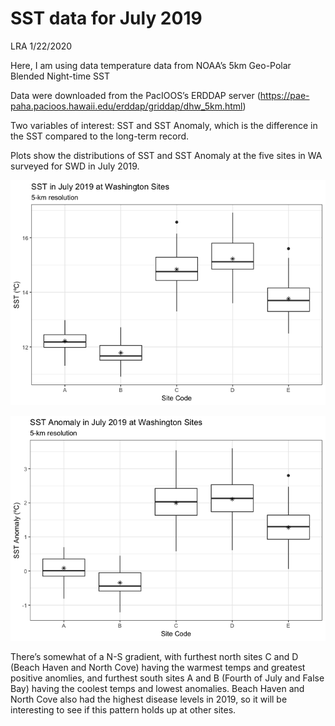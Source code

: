 SST data for July 2019
================
LRA
1/22/2020

Here, I am using data temperature data from NOAA’s 5km Geo-Polar Blended
Night-time SST

Data were downloaded from the PacIOOS’s ERDDAP server
(<https://pae-paha.pacioos.hawaii.edu/erddap/griddap/dhw_5km.html>)

Two variables of interest: SST and SST Anomaly, which is the difference
in the SST compared to the long-term record.

Plots show the distributions of SST and SST Anomaly at the five sites in
WA surveyed for SWD in July 2019.

![](SST_July2019_files/figure-gfm/SST-1.png)<!-- -->

![](SST_July2019_files/figure-gfm/SST_Anomaly-1.png)<!-- -->

There’s somewhat of a N-S gradient, with furthest north sites C and D
(Beach Haven and North Cove) having the warmest temps and greatest
positive anomlies, and furthest south sites A and B (Fourth of July and
False Bay) having the coolest temps and lowest anomalies. Beach Haven
and North Cove also had the highest disease levels in 2019, so it will
be interesting to see if this pattern holds up at other sites.
